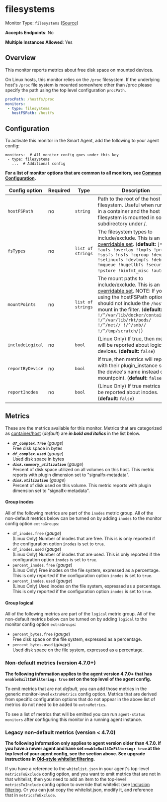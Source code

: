 
<!--- Generated by to-integrations-repo script in Smart Agent repo, DO NOT MODIFY HERE --->
<!--- GENERATED BY gomplate from scripts/docs/templates/monitor-page.md.tmpl --->

# filesystems

Monitor Type: `filesystems` ([Source](https://github.com/signalfx/signalfx-agent/tree/master/pkg/monitors/filesystems))

**Accepts Endpoints**: No

**Multiple Instances Allowed**: Yes

## Overview

This monitor reports metrics about free disk space on mounted devices.

On Linux hosts, this monitor relies on the `/proc` filesystem.
If the underlying host's `/proc` file system is mounted somewhere other than
/proc please specify the path using the top level configuration `procPath`.

```yaml
procPath: /hostfs/proc
monitors:
 - type: filesystems
   hostFSPath: /hostfs
```


## Configuration

To activate this monitor in the Smart Agent, add the following to your
agent config:

```
monitors:  # All monitor config goes under this key
 - type: filesystems
   ...  # Additional config
```

**For a list of monitor options that are common to all monitors, see [Common
Configuration](../monitor-config.html#common-configuration).**


| Config option | Required | Type | Description |
| --- | --- | --- | --- |
| `hostFSPath` | no | `string` | Path to the root of the host filesystem.  Useful when running in a container and the host filesystem is mounted in some subdirectory under /. |
| `fsTypes` | no | `list of strings` | The filesystem types to include/exclude.  This is an [overridable set](https://docs.signalfx.com/en/latest/integrations/agent/filtering.html#overridable-filters). (**default:** `[* !aufs !overlay !tmpfs !proc !sysfs !nsfs !cgroup !devpts !selinuxfs !devtmpfs !debugfs !mqueue !hugetlbfs !securityfs !pstore !binfmt_misc !autofs]`) |
| `mountPoints` | no | `list of strings` | The mount paths to include/exclude. This is an [overridable set](https://docs.signalfx.com/en/latest/integrations/agent/filtering.html#overridable-filters). NOTE: If you are using the hostFSPath option you should not include the `/hostfs/` mount in the filter. (**default:** `[* !/^/var/lib/docker/containers/ !/^/var/lib/rkt/pods/ !/^/net// !/^/smb// !/^/tmp/scratch/]`) |
| `includeLogical` | no | `bool` | (Linux Only) If true, then metrics will be reported about logical devices. (**default:** `false`) |
| `reportByDevice` | no | `bool` | If true, then metrics will report with their plugin_instance set to the device's name instead of the mountpoint. (**default:** `false`) |
| `reportInodes` | no | `bool` | (Linux Only) If true metrics will be reported about inodes. (**default:** `false`) |


## Metrics

These are the metrics available for this monitor.
Metrics that are categorized as
[container/host](https://docs.signalfx.com/en/latest/admin-guide/usage.html#about-custom-bundled-and-high-resolution-metrics)
(*default*) are ***in bold and italics*** in the list below.


 - ***`df_complex.free`*** (*gauge*)<br>    Free disk space in bytes
 - ***`df_complex.used`*** (*gauge*)<br>    Used disk space in bytes
 - ***`disk.summary_utilization`*** (*gauge*)<br>    Percent of disk space utilized on all volumes on this host. This metric reports with plugin dimension set to "signalfx-metadata".
 - ***`disk.utilization`*** (*gauge*)<br>    Percent of disk used on this volume. This metric reports with plugin dimension set to "signalfx-metadata".

#### Group inodes
All of the following metrics are part of the `inodes` metric group. All of
the non-default metrics below can be turned on by adding `inodes` to the
monitor config option `extraGroups`:
 - `df_inodes.free` (*gauge*)<br>    (Linux Only) Number of inodes that are free.  This is is only reported if the configuration option `inodes` is set to `true`.
 - `df_inodes.used` (*gauge*)<br>    (Linux Only) Number of inodes that are used.  This is only reported if the configuration option `inodes` is set to `true`.
 - `percent_inodes.free` (*gauge*)<br>    (Linux Only) Free inodes on the file system, expressed as a percentage.  This is only reported if the configuration option `inodes` is set to `true`.
 - `percent_inodes.used` (*gauge*)<br>    (Linux Only) Used inodes on the file system, expressed as a percentage.  This is only reported if the configuration option `inodes` is set to `true`.

#### Group logical
All of the following metrics are part of the `logical` metric group. All of
the non-default metrics below can be turned on by adding `logical` to the
monitor config option `extraGroups`:
 - `percent_bytes.free` (*gauge*)<br>    Free disk space on the file system, expressed as a percentage.
 - `percent_bytes.used` (*gauge*)<br>    Used disk space on the file system, expressed as a percentage.

### Non-default metrics (version 4.7.0+)

**The following information applies to the agent version 4.7.0+ that has
`enableBuiltInFiltering: true` set on the top level of the agent config.**

To emit metrics that are not _default_, you can add those metrics in the
generic monitor-level `extraMetrics` config option.  Metrics that are derived
from specific configuration options that do not appear in the above list of
metrics do not need to be added to `extraMetrics`.

To see a list of metrics that will be emitted you can run `agent-status
monitors` after configuring this monitor in a running agent instance.

### Legacy non-default metrics (version < 4.7.0)

**The following information only applies to agent version older than 4.7.0. If
you have a newer agent and have set `enableBuiltInFiltering: true` at the top
level of your agent config, see the section above. See upgrade instructions in
[Old-style whitelist filtering](../legacy-filtering.html#old-style-whitelist-filtering).**

If you have a reference to the `whitelist.json` in your agent's top-level
`metricsToExclude` config option, and you want to emit metrics that are not in
that whitelist, then you need to add an item to the top-level
`metricsToInclude` config option to override that whitelist (see [Inclusion
filtering](../legacy-filtering.html#inclusion-filtering).  Or you can just
copy the whitelist.json, modify it, and reference that in `metricsToExclude`.



